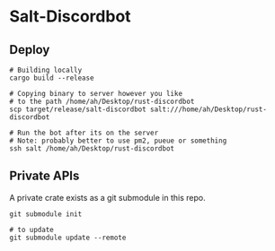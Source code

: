 # Salt-Discordbot

## Deploy
```nushell
# Building locally
cargo build --release

# Copying binary to server however you like
# to the path /home/ah/Desktop/rust-discordbot
scp target/release/salt-discordbot salt:///home/ah/Desktop/rust-discordbot

# Run the bot after its on the server
# Note: probably better to use pm2, pueue or something
ssh salt /home/ah/Desktop/rust-discordbot
```

## Private APIs
A private crate exists as a git submodule in this repo.

```nushell
git submodule init

# to update
git submodule update --remote
```
